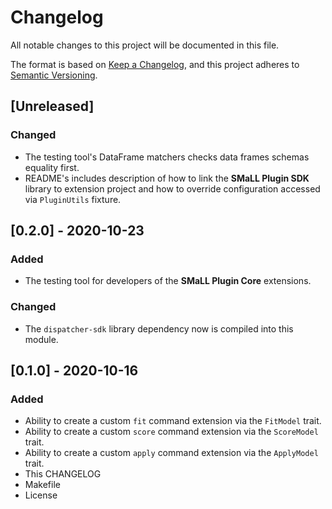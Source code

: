 # Changelog
All notable changes to this project will be documented in this file.

The format is based on [Keep a Changelog](https://keepachangelog.com/en/1.0.0/),
and this project adheres to [Semantic Versioning](https://semver.org/spec/v2.0.0.html).

## [Unreleased]
### Changed
- The testing tool's DataFrame matchers checks data frames schemas equality first.
- README's includes description of how to link the **SMaLL Plugin SDK** library to extension project
 and how to override configuration accessed via `PluginUtils` fixture.

## [0.2.0] - 2020-10-23
### Added
- The testing tool for developers of the **SMaLL Plugin Core** extensions.
### Changed
- The `dispatcher-sdk` library dependency now is compiled into this module. 

## [0.1.0] - 2020-10-16
### Added
- Ability to create a custom `fit` command extension via the `FitModel` trait.
- Ability to create a custom `score` command extension via the `ScoreModel` trait.
- Ability to create a custom `apply` command extension via the `ApplyModel` trait.
- This CHANGELOG
- Makefile
- License